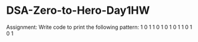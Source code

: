 # DSA-Zero-to-Hero-Day1HW
Assignment:  Write code to print the following pattern:  1   0 1   1 0 1   0 1 0 1   1 0 1 0 1
